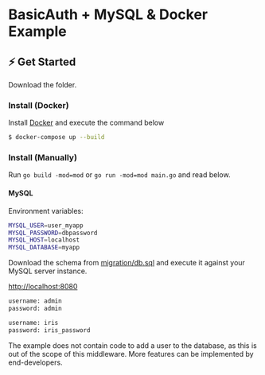 # BasicAuth + MySQL & Docker Example

## ⚡ Get Started

Download the folder.

### Install (Docker)

Install [Docker](https://www.docker.com/) and execute the command below

```sh
$ docker-compose up --build
```

### Install (Manually)

Run `go build -mod=mod` or `go run -mod=mod main.go` and read below.

#### MySQL

Environment variables:

```sh
MYSQL_USER=user_myapp
MYSQL_PASSWORD=dbpassword
MYSQL_HOST=localhost
MYSQL_DATABASE=myapp
```

Download the schema from [migration/db.sql](migration/db.sql) and execute it against your MySQL server instance.

<http://localhost:8080>

```sh
username: admin
password: admin
```

```sh
username: iris
password: iris_password
```

The example does not contain code to add a user to the database, as this is out of the scope of this middleware. More features can be implemented by end-developers.
